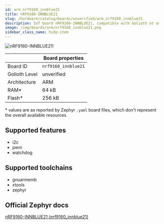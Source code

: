 ```yaml
---
id: arm_nrf9160_innblue21
title: nRF9160-INNBLUE21
slug: /hardware/catalog/boards/unverified/arm_nrf9160_innblue21
description: IoT board nRF9160-INNBLUE21, compatible with Golioth at unverified level.
image: /img/boards/arm/nrf9160_innblue21.png
sidebar_class_name: hide-item
---
```


[//]: # (This is an auto-generated file, do not edit! Changes to it will be lost upon re-generation)

![nRF9160-INNBLUE21!](/img/boards/arm/nrf9160_innblue21.png "nRF9160-INNBLUE21")

|                | Board properties     |
| -------------  | -------------------- |
| Board ID       | `nrf9160_innblue21` |
| Golioth Level  | unverified       |
| Architecture   | ARM |
| RAM*           | 64 kB |
| Flash*         | 256 kB |

\* values are as reported by Zephyr `.yaml` board files, which don't represent the overall available resources



## Supported features

* i2c
* pwm
* watchdog

## Supported toolchains

* gnuarmemb
* xtools
* zephyr

## Official Zephyr docs

[nRF9160-INNBLUE21 (nrf9160_innblue21)](https://docs.zephyrproject.org/latest/boards/arm/nrf9160_innblue21/doc/index.html)
